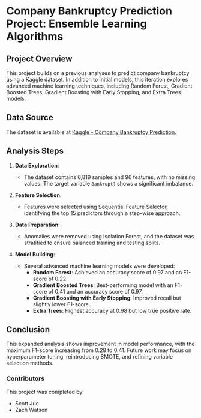 # Company Bankruptcy Prediction Project: Ensemble Learning Algorithms

## Project Overview

This project builds on a previous analyses to predict company bankruptcy using a Kaggle dataset. In addition to initial models, this iteration explores advanced machine learning techniques, including Random Forest, Gradient Boosted Trees, Gradient Boosting with Early Stopping, and Extra Trees models.

## Data Source

The dataset is available at [Kaggle - Company Bankruptcy Prediction](https://www.kaggle.com/datasets/fedesoriano/company-bankruptcy-prediction).

## Analysis Steps

1. **Data Exploration**: 
   - The dataset contains 6,819 samples and 96 features, with no missing values. The target variable `Bankrupt?` shows a significant imbalance.

2. **Feature Selection**: 
   - Features were selected using Sequential Feature Selector, identifying the top 15 predictors through a step-wise approach.

3. **Data Preparation**: 
   - Anomalies were removed using Isolation Forest, and the dataset was stratified to ensure balanced training and testing splits.

4. **Model Building**: 
   - Several advanced machine learning models were developed:
     - **Random Forest**: Achieved an accuracy score of 0.97 and an F1-score of 0.22.
     - **Gradient Boosted Trees**: Best-performing model with an F1-score of 0.41 and an accuracy score of 0.97.
     - **Gradient Boosting with Early Stopping**: Improved recall but slightly lower F1-score.
     - **Extra Trees**: Highest accuracy at 0.98 but low true positive rate.

## Conclusion

This expanded analysis shows improvement in model performance, with the maximum F1-score increasing from 0.28 to 0.41. Future work may focus on hyperparameter tuning, reintroducing SMOTE, and refining variable selection methods.

### Contributors
This project was completed by:

- Scott Jue
- Zach Watson
